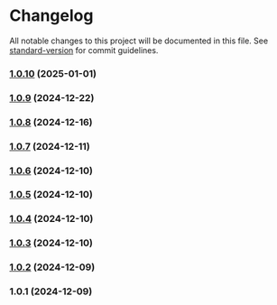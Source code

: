 # Changelog

All notable changes to this project will be documented in this file. See [standard-version](https://github.com/conventional-changelog/standard-version) for commit guidelines.

### [1.0.10](https://github.com/similie/ellipsies/compare/v1.0.9...v1.0.10) (2025-01-01)

### [1.0.9](https://github.com/similie/ellipsies/compare/v1.0.8...v1.0.9) (2024-12-22)

### [1.0.8](https://github.com/similie/ellipsies/compare/v1.0.7...v1.0.8) (2024-12-16)

### [1.0.7](https://github.com/similie/ellipsies/compare/v1.0.6...v1.0.7) (2024-12-11)

### [1.0.6](https://github.com/similie/ellipsies/compare/v1.0.5...v1.0.6) (2024-12-10)

### [1.0.5](https://github.com/similie/ellipsies/compare/v1.0.4...v1.0.5) (2024-12-10)

### [1.0.4](https://github.com/similie/ellipsies/compare/v1.0.3...v1.0.4) (2024-12-10)

### [1.0.3](https://github.com/similie/ellipsies/compare/v1.0.2...v1.0.3) (2024-12-10)

### [1.0.2](https://github.com/similie/ellipsies/compare/v1.0.1...v1.0.2) (2024-12-09)

### 1.0.1 (2024-12-09)
